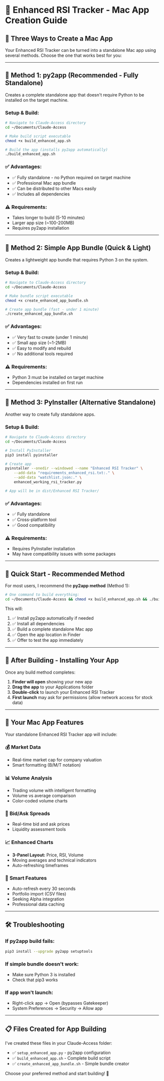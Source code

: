 # 🍎 Enhanced RSI Tracker - Mac App Creation Guide

## 🎯 Three Ways to Create a Mac App

Your Enhanced RSI Tracker can be turned into a standalone Mac app using several methods. Choose the one that works best for you:

---

## 🥇 **Method 1: py2app (Recommended - Fully Standalone)**

Creates a complete standalone app that doesn't require Python to be installed on the target machine.

### Setup & Build:
```bash
# Navigate to Claude-Access directory
cd ~/Documents/Claude-Access

# Make build script executable
chmod +x build_enhanced_app.sh

# Build the app (installs py2app automatically)
./build_enhanced_app.sh
```

### ✅ **Advantages:**
- ✅ Fully standalone - no Python required on target machine
- ✅ Professional Mac app bundle
- ✅ Can be distributed to other Macs easily
- ✅ Includes all dependencies

### ⚠️ **Requirements:**
- Takes longer to build (5-10 minutes)
- Larger app size (~100-200MB)
- Requires py2app installation

---

## 🥈 **Method 2: Simple App Bundle (Quick & Light)**

Creates a lightweight app bundle that requires Python 3 on the system.

### Setup & Build:
```bash
# Navigate to Claude-Access directory
cd ~/Documents/Claude-Access

# Make bundle script executable  
chmod +x create_enhanced_app_bundle.sh

# Create app bundle (fast - under 1 minute)
./create_enhanced_app_bundle.sh
```

### ✅ **Advantages:**
- ✅ Very fast to create (under 1 minute)
- ✅ Small app size (~1-2MB)
- ✅ Easy to modify and rebuild
- ✅ No additional tools required

### ⚠️ **Requirements:**
- Python 3 must be installed on target machine
- Dependencies installed on first run

---

## 🥉 **Method 3: PyInstaller (Alternative Standalone)**

Another way to create fully standalone apps.

### Setup & Build:
```bash
# Navigate to Claude-Access directory
cd ~/Documents/Claude-Access

# Install PyInstaller
pip3 install pyinstaller

# Create app
pyinstaller --onedir --windowed --name "Enhanced RSI Tracker" \
    --add-data "requirements_enhanced_rsi.txt:." \
    --add-data "watchlist.json:." \
    enhanced_working_rsi_tracker.py

# App will be in dist/Enhanced RSI Tracker/
```

### ✅ **Advantages:**
- ✅ Fully standalone
- ✅ Cross-platform tool
- ✅ Good compatibility

### ⚠️ **Requirements:**
- Requires PyInstaller installation
- May have compatibility issues with some packages

---

## 🚀 **Quick Start - Recommended Method**

For most users, I recommend the **py2app method** (Method 1):

```bash
# One command to build everything:
cd ~/Documents/Claude-Access && chmod +x build_enhanced_app.sh && ./build_enhanced_app.sh
```

This will:
1. ✅ Install py2app automatically if needed
2. ✅ Install all dependencies  
3. ✅ Build a complete standalone Mac app
4. ✅ Open the app location in Finder
5. ✅ Offer to test the app immediately

---

## 📱 **After Building - Installing Your App**

Once any build method completes:

1. **Finder will open** showing your new app
2. **Drag the app** to your Applications folder
3. **Double-click** to launch your Enhanced RSI Tracker
4. **First launch** may ask for permissions (allow network access for stock data)

---

## 🎉 **Your Mac App Features**

Your standalone Enhanced RSI Tracker app will include:

### 💰 **Market Data**
- Real-time market cap for company valuation
- Smart formatting (B/M/T notation)

### 📊 **Volume Analysis** 
- Trading volume with intelligent formatting
- Volume vs average comparison
- Color-coded volume charts

### 💱 **Bid/Ask Spreads**
- Real-time bid and ask prices
- Liquidity assessment tools

### 📈 **Enhanced Charts**
- **3-Panel Layout:** Price, RSI, Volume
- Moving averages and technical indicators
- Auto-refreshing timeframes

### 🔄 **Smart Features**
- Auto-refresh every 30 seconds
- Portfolio import (CSV files)
- Seeking Alpha integration
- Professional data caching

---

## 🛠️ **Troubleshooting**

### If py2app build fails:
```bash
pip3 install --upgrade py2app setuptools
```

### If simple bundle doesn't work:
- Make sure Python 3 is installed
- Check that pip3 works

### If app won't launch:
- Right-click app → Open (bypasses Gatekeeper)
- System Preferences → Security → Allow app

---

## 📋 **Files Created for App Building**

I've created these files in your Claude-Access folder:

- ✅ `setup_enhanced_app.py` - py2app configuration
- ✅ `build_enhanced_app.sh` - Complete build script  
- ✅ `create_enhanced_app_bundle.sh` - Simple bundle creator

Choose your preferred method and start building! 🚀
